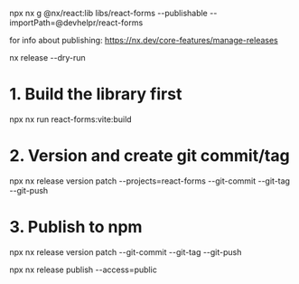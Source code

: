 npx nx g @nx/react:lib libs/react-forms --publishable --importPath=@devhelpr/react-forms

for info about publishing:
https://nx.dev/core-features/manage-releases


nx release --dry-run




# 1. Build the library first
npx nx run react-forms:vite:build

# 2. Version and create git commit/tag
npx nx release version patch --projects=react-forms --git-commit --git-tag --git-push

# 3. Publish to npm


npx nx release version patch --git-commit --git-tag --git-push

npx nx release publish --access=public
